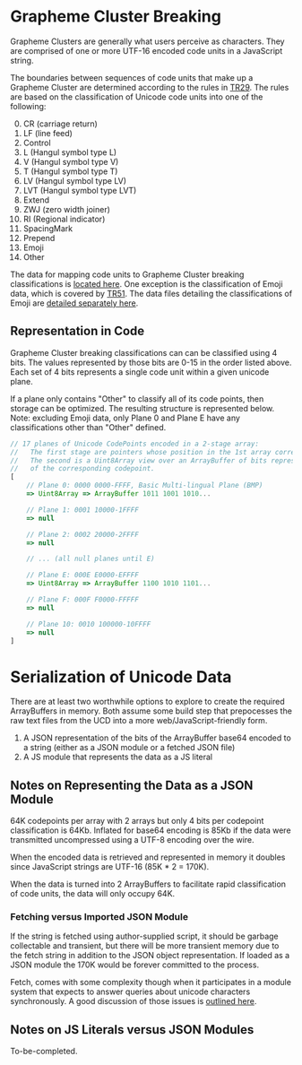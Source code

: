 # Grapheme Cluster Breaking
Grapheme Clusters are generally what users perceive as characters.  They are comprised of one or more UTF-16 encoded code units in a JavaScript string. 

The boundaries between sequences of code units that make up a Grapheme Cluster are determined according to the rules in [TR29](https://www.unicode.org/reports/tr29/tr29-35.html#Grapheme_Cluster_Boundaries).  The rules are based on the classification of Unicode code units into one of the following:

0. CR  (carriage return)
0. LF  (line feed)
0. Control
0. L   (Hangul symbol type L)
0. V   (Hangul symbol type V)
0. T   (Hangul symbol type T)
0. LV  (Hangul symbol type LV)
0. LVT (Hangul symbol type LVT)
0. Extend
0. ZWJ (zero width joiner)
0. RI  (Regional indicator)
0. SpacingMark
0. Prepend
0. Emoji
0. Other

The data for mapping code units to Grapheme Cluster breaking classifications is [located here](https://www.unicode.org/Public/12.1.0/ucd/auxiliary/GraphemeBreakProperty.txt).  One exception is the classification of Emoji data, which is covered by [TR51](https://www.unicode.org/reports/tr51/).  The data files detailing the classifications of Emoji are [detailed separately here](https://www.unicode.org/reports/tr51/#emoji_data).

## Representation in Code
Grapheme Cluster breaking classifications can can be classified using 4 bits.  The values represented by those bits are 0-15 in the order listed above.  Each set of 4 bits represents a single code unit within a given unicode plane.

If a plane only contains "Other" to classify all of its code points, then storage can be optimized.  The resulting structure is represented below.  Note: excluding Emoji data, only Plane 0 and Plane E have any classifications other than "Other" defined.

```JavaScript
// 17 planes of Unicode CodePoints encoded in a 2-stage array:
//   The first stage are pointers whose position in the 1st array correspond to a Unicode plane
//   The second is a Uint8Array view over an ArrayBuffer of bits representing the classification
//   of the corresponding codepoint.
[
	// Plane 0: 0000 0000-FFFF, Basic Multi-lingual Plane (BMP)
	=> Uint8Array => ArrayBuffer 1011 1001 1010...

	// Plane 1: 0001 10000-1FFFF
	=> null

	// Plane 2: 0002 20000-2FFFF
	=> null

	// ... (all null planes until E)

	// Plane E: 000E E0000-EFFFF
	=> Uint8Array => ArrayBuffer 1100 1010 1101...

	// Plane F: 000F F0000-FFFFF
	=> null

	// Plane 10: 0010 100000-10FFFF
	=> null
]

```

# Serialization of Unicode Data
There are at least two worthwhile options to explore to create the required ArrayBuffers in memory.  Both assume some build step that prepocesses the raw text files from the UCD into a more web/JavaScript-friendly form.

1. A JSON representation of the bits of the ArrayBuffer base64 encoded to a string (either as a JSON module or a fetched JSON file)
2. A JS module that represents the data as a JS literal

## Notes on Representing the Data as a JSON Module
64K codepoints per array with 2 arrays but only 4 bits per codepoint classification is 64Kb.  Inflated for base64 encoding is 85Kb if the data were transmitted uncompressed using a UTF-8 encoding over the wire.

When the encoded data is retrieved and represented in memory it doubles since JavaScript strings are UTF-16 (85K * 2 = 170K).

When the data is turned into 2 ArrayBuffers to facilitate rapid classification of code units, the data will only occupy 64K.

### Fetching versus Imported JSON Module
If the string is fetched using author-supplied script, it should be garbage collectable and transient, but there will be more transient memory due to the fetch string in addition to the JSON object representation.  If loaded as a JSON module the 170K would be forever committed to the process. 

Fetch, comes with some complexity though when it participates in a module system that expects to answer queries about unicode characters synchronously.  A good discussion of those issues is [outlined here](https://dandclark.github.io/json-css-module-notes/).

## Notes on JS Literals versus JSON Modules
To-be-completed.